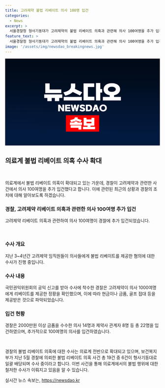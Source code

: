 ```yaml
---
title: 고려제약 불법 리베이트 의사 100명 입건
categories:
  - News
excerpt: >
  서울경찰청 형사기동대가 고려제약의 불법 리베이트 의혹과 관련해 의사 100여명을 추가 입건했다. 이전에도 의사 14명과 제약사 관계자 8명 등 22명을 입건한 바 있으며, 지난달에는 경기 안양시의 한 종합병원을 압수수색하고 의사 1명 등 병원 관계자 5명을 입건한 바 있다. 경찰은 공익 신고를 받아 고려제약이 의사 1000여명에게 리베이트를 제공한 것으로 확인했으며, 수사가 계속 확대될 전망이다.
feature_text: >
  서울경찰청 형사기동대가 고려제약의 불법 리베이트 의혹과 관련해 의사 100여명을 추가 입건했다. 이전에도 의사 14명과 제약사 관계자 8명 등 22명을 입건한 바 있으며, 지난달에는 경기 안양시의 한 종합병원을 압수수색하고 의사 1명 등 병원 관계자 5명을 입건한 바 있다. 경찰은 공익 신고를 받아 고려제약이 의사 1000여명에게 리베이트를 제공한 것으로 확인했으며, 수사가 계속 확대될 전망이다.
image: '/assets/img/newsdao_breakingnews.jpg'
---
```


<p><img src="/assets/img/newsdao_breakingnews.jpg" alt="implanttips 속보" /></p>

<h2 data-ke-size="size26">의료계 불법 리베이트 의혹 수사 확대</h2>

<p data-ke-size="size16">&nbsp;</p>

<p>의료계에서 불법 리베이트 의혹이 확대되고 있는 가운데, 경찰이 고려제약과 관련한 사건에서 의사 100여명을 추가 입건했다고 합니다. 이에 관련된 최근의 상황과 경찰의 조치에 대해 알아보도록 하겠습니다.</p>

<h3>경찰, 고려제약 리베이트 의혹과 관련한 의사 100여명 추가 입건</h3>

<p data-ke-size="size16">고려제약 리베이트 의혹과 관련하여 의사 100여명이 경찰에 추가 입건되었습니다.</p>

<p data-ke-size="size16">&nbsp;</p>

<h3>수사 개요</h3>

<p data-ke-size="size16">지난 3~4년간 고려제약 임직원들이 의사들에게 불법 리베이트를 제공한 혐의에 대한 수사가 진행 중입니다.</p>

<h3>수사 내용</h3>

<p data-ke-size="size16">국민권익위원회의 공익 신고를 받아 수사에 착수한 경찰은 고려제약이 의사 1000여명에게 리베이트를 제공한 정황을 확인했으며, 이에 따라 현금이나 금품, 골프 접대 등을 제공받은 것으로 파악되었습니다.</p>

<h3>입건 현황</h3>

<p data-ke-size="size16">경찰은 2000만원 이상 금품을 수수한 의사 14명과 제약사 관계자 8명 등 총 22명을 입건하였으며, 추가적으로 100여명의 의사를 입건하였습니다.</p>

<p data-ke-size="size16">&nbsp;</p>

<p>경찰의 불법 리베이트 의혹에 대한 수사는 의료계 전반으로 확대되고 있으며, 보건복지부가 지난 5월 경찰에 의뢰한 불법 리베이트 의혹 사건 총 19건 중 6건이 형사기동대로 일괄 배당되며 수사 중이라고 합니다. 이번 사건을 통해 의료계에서의 불법 행위에 대한 철저한 수사가 이뤄지고 있음을 알 수 있습니다.</p>
실시간 뉴스 속보는, <a href="https://newsdao.kr" rel="dofollow">https://newsdao.kr</a>


